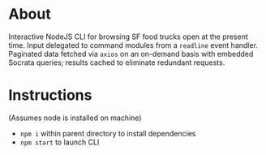 # About

Interactive NodeJS CLI for browsing SF food trucks open at the present time. Input delegated to command modules from a `readline` event handler. Paginated data fetched via `axios` on an on-demand basis with embedded Socrata queries; results cached to eliminate redundant requests.

# Instructions

(Assumes node is installed on machine)

- `npm i` within parent directory to install dependencies
- `npm start` to launch CLI
